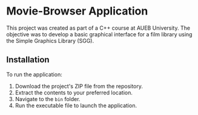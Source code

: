 # Movie-Browser Application

This project was created as part of a C++ course at AUEB University. The objective was to develop a basic graphical interface for a film library using the Simple Graphics Library (SGG).

## Installation

To run the application:

1. Download the project's ZIP file from the repository.
2. Extract the contents to your preferred location.
3. Navigate to the `bin` folder.
4. Run the executable file to launch the application.

